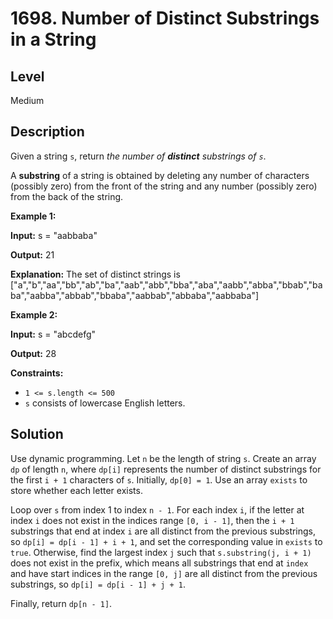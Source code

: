 # 1698. Number of Distinct Substrings in a String
## Level
Medium

## Description
Given a string `s`, return *the number of **distinct** substrings of `s`*.

A **substring** of a string is obtained by deleting any number of characters (possibly zero) from the front of the string and any number (possibly zero) from the back of the string.

**Example 1:**

**Input:** s = "aabbaba"

**Output:** 21

**Explanation:** The set of distinct strings is ["a","b","aa","bb","ab","ba","aab","abb","bba","aba","aabb","abba","bbab","baba","aabba","abbab","bbaba","aabbab","abbaba","aabbaba"]

**Example 2:**

**Input:** s = "abcdefg"

**Output:** 28

**Constraints:**

* `1 <= s.length <= 500`
* `s` consists of lowercase English letters.

## Solution
Use dynamic programming. Let `n` be the length of string `s`. Create an array `dp` of length `n`, where `dp[i]` represents the number of distinct substrings for the first `i + 1` characters of `s`. Initially, `dp[0] = 1`. Use an array `exists` to store whether each letter exists.

Loop over `s` from index 1 to index `n - 1`. For each index `i`, if the letter at index `i` does not exist in the indices range `[0, i - 1]`, then the `i + 1` substrings that end at index `i` are all distinct from the previous substrings, so `dp[i] = dp[i - 1] + i + 1`, and set the corresponding value in `exists` to `true`. Otherwise, find the largest index `j` such that `s.substring(j, i + 1)` does not exist in the prefix, which means all substrings that end at `index` and have start indices in the range `[0, j]` are all distinct from the previous substrings, so `dp[i] = dp[i - 1] + j + 1`.

Finally, return `dp[n - 1]`.
